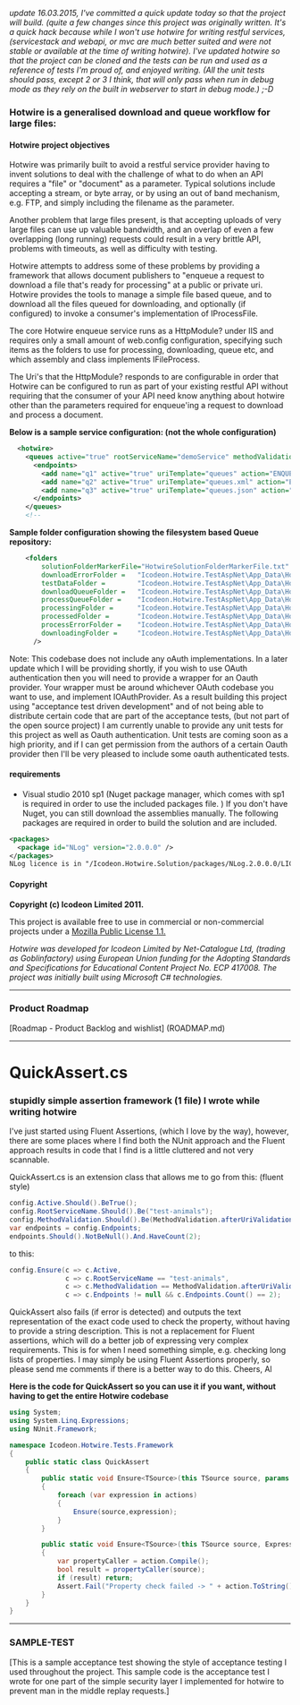 *update 16.03.2015, I've committed a quick update today so that the project will build. (quite a few changes since this project was originally written. It's a quick hack because while I won't use hotwire for writing restful services, (servicestack and webapi, or mvc are much better suited and were not stable or available at the time of writing hotwire). I've updated hotwire so that the project can be cloned and the tests can be run and used as a reference of tests I'm proud of, and enjoyed writing. (All the unit tests should pass, except 2 or 3 I think, that will only pass when run in debug mode as they rely on the built in webserver to start in debug mode.) ;-D*

### Hotwire is a generalised download and queue workflow for large files:

#### Hotwire project objectives
Hotwire was primarily built to avoid a restful service provider having to invent solutions to deal with the challenge of what to do when an API requires a "file" or "document" as a parameter. Typical solutions include accepting a stream, or byte array, or by using an out of band mechanism, e.g. FTP, and simply including the filename as the parameter.

Another problem that large files present, is that accepting uploads of very large files can use up valuable bandwidth, and an overlap of even a few overlapping (long running) requests could result in a very brittle API, problems with timeouts, as well as difficulty with testing.

Hotwire attempts to address some of these problems by providing a framework that allows document publishers to "enqueue a request to download a file that's ready for processing" at a public or private uri. Hotwire provides the tools to manage a simple file based queue, and to download all the files queued for downloading, and optionally (if configured) to invoke a consumer's implementation of IProcessFile.

The core Hotwire enqueue service runs as a HttpModule? under IIS and requires only a small amount of web.config configuration, specifying such items as the folders to use for processing, downloading, queue etc, and which assembly and class implements IFileProcess.

The Uri's that the HttpModule? responds to are configurable in order that Hotwire can be configured to run as part of your existing restful API without requiring that the consumer of your API need know anything about hotwire other than the parameters required for enqueue'ing a request to download and process a document.

**Below is a sample service configuration: (not the whole configuration)**
```xml
  <hotwire>
    <queues active="true" rootServiceName="demoService" methodValidation="afterUriValidation"> 
      <endpoints>
        <add name="q1" active="true" uriTemplate="queues" action="ENQUEUE-REQUEST" httpMethods="POST" mediaType="json" security="oauth" />
        <add name="q2" active="true" uriTemplate="queues.xml" action="ENQUEUE-REQUEST" httpMethods="POST" mediaType="xml" security="oauth" />
        <add name="q3" active="true" uriTemplate="queues.json" action="ENQUEUE-REQUEST" httpMethods="POST" mediaType="json" security="oauth" />
      </endpoints>
    </queues>
    <!--  
```

**Sample folder configuration showing the filesystem based Queue repository:**

```xml
    <folders
        solutionFolderMarkerFile="HotwireSolutionFolderMarkerFile.txt"
        downloadErrorFolder =   "Icodeon.Hotwire.TestAspNet\App_Data\HotwireFolders\DownloadError"
        testDataFolder =        "Icodeon.Hotwire.TestAspNet\App_Data\HotwireFolders\TestFiles"
        downloadQueueFolder =   "Icodeon.Hotwire.TestAspNet\App_Data\HotwireFolders\DownloadQueue"
        processQueueFolder =    "Icodeon.Hotwire.TestAspNet\App_Data\HotwireFolders\ProcessQueue"
        processingFolder =      "Icodeon.Hotwire.TestAspNet\App_Data\HotwireFolders\Processing"
        processedFolder =       "Icodeon.Hotwire.TestAspNet\App_Data\HotwireFolders\Processed"
        processErrorFolder =    "Icodeon.Hotwire.TestAspNet\App_Data\HotwireFolders\ProcessError"
        downloadingFolder =     "Icodeon.Hotwire.TestAspNet\App_Data\HotwireFolders\Downloading"
      />
```

Note: This codebase does not include any oAuth implementations. In a later update which I will be providing shortly, if you wish to use OAuth authentication then you will need to provide a wrapper for an Oauth provider. Your wrapper must be around whichever OAuth codebase you want to use, and implement IOAuthProvider. As a result building this project using "acceptance test driven development" and of not being able to distribute certain code that are part of the acceptance tests, (but not part of the open source project) I am currently unable to provide any unit tests for this project as well as Oauth authentication. Unit tests are coming soon as a high priority, and if I can get permission from the authors of a certain Oauth provider then I'll be very pleased to include some oauth authenticated tests.

#### requirements
* Visual studio 2010 sp1 (Nuget package manager, which comes with sp1 is required in order to use the included packages file. ) If you don't have Nuget, you can still download the assemblies manually.
The following packages are required in order to build the solution and are included.

```xml
<packages>
  <package id="NLog" version="2.0.0.0" />
</packages>
NLog licence is in "/Icodeon.Hotwire.Solution/packages/NLog.2.0.0.0/LICENCE.txt"
```

#### Copyright
**Copyright (c) Icodeon Limited 2011.**

This project is available free to use in commercial or non-commercial projects under a [Mozilla Public License 1.1.](http://www.mozilla.org/MPL/MPL-1.1-annotated.html)

*Hotwire was developed for Icodeon Limited by Net-Catalogue Ltd, (trading as Goblinfactory) using European Union funding for the Adopting Standards and Specifications for Educational Content Project No. ECP 417008. The project was initially built using Microsoft C# technologies.*

---

### Product Roadmap
[Roadmap - Product Backlog and wishlist] (ROADMAP.md)

---

# QuickAssert.cs 

### stupidly simple assertion framework (1 file) I wrote while writing hotwire

I've just started using Fluent Assertions, (which I love by the way), however, there are some places where I find both the NUnit approach and the Fluent approach results in code that I find is a little cluttered and not very scannable.

QuickAssert.cs is an extension class that allows me to go from this: (fluent style)

```cs
config.Active.Should().BeTrue();
config.RootServiceName.Should().Be("test-animals");
config.MethodValidation.Should().Be(MethodValidation.afterUriValidation);
var endpoints = config.Endpoints;
endpoints.Should().NotBeNull().And.HaveCount(2);
```

to this:

```cs
config.Ensure(c => c.Active,
              c => c.RootServiceName == "test-animals",
              c => c.MethodValidation == MethodValidation.afterUriValidation,
              c => c.Endpoints != null && c.Endpoints.Count() == 2);
```

QuickAssert also fails (if error is detected) and outputs the text representation of the exact code used to check the property, without having to provide a string description. This is not a replacement for Fluent assertions, which will do a better job of expressing very complex requirements. This is for when I need something simple, e.g. checking long lists of properties. I may simply be using Fluent Assertions properly, so please send me comments if there is a better way to do this. Cheers, Al

**Here is the code for QuickAssert so you can use it if you want, without having to get the entire Hotwire codebase**

```cs
using System;
using System.Linq.Expressions;
using NUnit.Framework;

namespace Icodeon.Hotwire.Tests.Framework
{
    public static class QuickAssert
    {
        public static void Ensure<TSource>(this TSource source, params Expression<Func<TSource, bool>>[] actions)
        {
            foreach (var expression in actions)
            {
                Ensure(source,expression);
            }
        }

        public static void Ensure<TSource>(this TSource source, Expression<Func<TSource, bool>> action)
        {
            var propertyCaller = action.Compile();
            bool result = propertyCaller(source);
            if (result) return;
            Assert.Fail("Property check failed -> " + action.ToString());
        }
    }
}
```
---

### SAMPLE-TEST

[This is a sample acceptance test showing the style of acceptance testing I used throughout the project. This sample code is the acceptance test I wrote for one part of the simple security layer I implemented for hotwire to prevent man in the middle replay requests.] 



